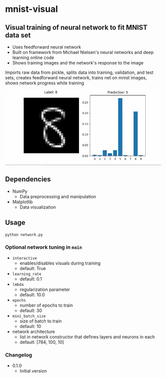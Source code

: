 # mnist-visual

## Visual training of neural network to fit MNIST data set
  - Uses feedforward neural network
  - Built on framework from Michael Nielsen's neural networks and deep learning online code
  - Shows training images and the network's response to the image

Imports raw data from pickle, splits data into training, validation, 
and test sets, creates feedforward neural network, trains net on 
mnist images, shows network progress while training

![](https://github.com/jacobmanning/mnist-visual/blob/master/train-visual.gif?raw=true "Visual during training")

## Dependencies
+ NumPy
  * Data preprocessing and manipulation
+ Matplotlib
  * Data visualization

## Usage
```
python network.py
```

### Optional network tuning in ```main```
+ ```interactive```
  * enables/disables visuals during training
  * default: True
+ ```learning_rate```
  * default: 0.1
+ ```lmbda```
  * regularization parameter
  * default: 10.0
+ ```epochs```
  * number of epochs to train
  * default: 30
+ ```mini_batch_size```
  * size of batch to train
  * default: 10
+ network architecture
  * list in network constructor that defines layers and neurons in each
  * default: [784, 100, 10]

### Changelog
+ 0.1.0
  * Initial version
